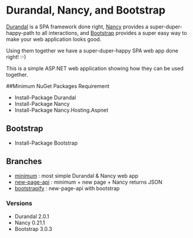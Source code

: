 # Durandal, Nancy, and Bootstrap

[Durandal](http://durandaljs.com) is a SPA framework done right, [Nancy](http://nancyfx.org/) provides a super-duper-happy-path to all interactions, and [Bootstrap](http://getbootstrap.com/) provides a super easy way to make your web application looks good. 

Using them together we have a super-duper-happy SPA web app done right! :-)

This is a simple ASP.NET web application showing how they can be used together.


##Minimum NuGet Packages Requirement

* Install-Package Durandal
* Install-Package Nancy
* Install-Package Nancy.Hosting.Aspnet

## Bootstrap

* Install-Package Bootstrap

## Branches
* [minimum](https://github.com/kimsk/DurandalNancy/tree/minimum) : most simple Durandal & Nancy web app
* [new-page-api](https://github.com/kimsk/DurandalNancy/tree/new-page-api) : minimum + new page + Nancy returns JSON
* [bootstrapify](https://github.com/kimsk/DurandalNancy/tree/bootstrapify) : new-page-api with bootstrap


### Versions
* Durandal 2.0.1
* Nancy 0.21.1
* Bootstrap 3.0.3
